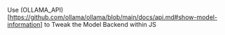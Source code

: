 Use (OLLAMA_API)[https://github.com/ollama/ollama/blob/main/docs/api.md#show-model-information] to Tweak the Model Backend within JS 